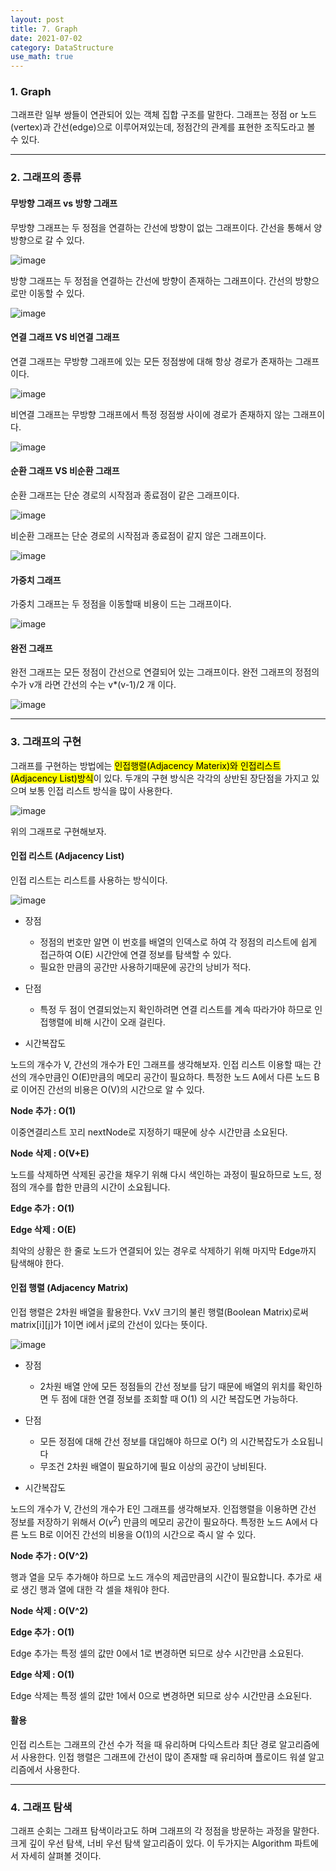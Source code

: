 ```yaml
---
layout: post
title: 7. Graph
date: 2021-07-02
category: DataStructure
use_math: true
---
```


### 1. Graph

그래프란 일부 쌍들이 연관되어 있는 객체 집합 구조를 말한다. 그래프는 정점 or 노드(vertex)과 간선(edge)으로 이루어져있는데, 정점간의 관계를 표현한 조직도라고 볼 수 있다.

---

### 2. 그래프의 종류

#### 무방향 그래프 vs 방향 그래프

무방향 그래프는 두 정점을 연결하는 간선에 방향이 없는 그래프이다. 간선을 통해서 양 방향으로 갈 수 있다.

![image](https://user-images.githubusercontent.com/61526722/123924732-35d70200-d9c5-11eb-8cea-7052d9f1ada7.png)


방향 그래프는 두 정점을 연결하는 간선에 방향이 존재하는 그래프이다. 간선의 방향으로만 이동할 수 있다. 

![image](https://user-images.githubusercontent.com/61526722/123924757-3b344c80-d9c5-11eb-9528-6e757da537bb.png)


#### 연결 그래프 VS 비연결 그래프

연결 그래프는 무방향 그래프에 있는 모든 정점쌍에 대해 항상 경로가 존재하는 그래프이다.

![image](https://user-images.githubusercontent.com/61526722/123924800-45eee180-d9c5-11eb-9502-208a8f610ca7.png)


비연결 그래프는 무방향 그래프에서 특정 정점쌍 사이에 경로가 존재하지 않는 그래프이다.

![image](https://user-images.githubusercontent.com/61526722/123924786-41c2c400-d9c5-11eb-9c7e-cf0c7618a98a.png)


#### 순환 그래프 VS 비순환 그래프

순환 그래프는 단순 경로의 시작점과 종료점이 같은 그래프이다.

![image](https://user-images.githubusercontent.com/61526722/123924870-543cfd80-d9c5-11eb-9f44-4f78589a122e.png)


비순환 그래프는 단순 경로의 시작점과 종료점이 같지 않은 그래프이다.

![image](https://user-images.githubusercontent.com/61526722/123924885-57d08480-d9c5-11eb-91b1-72d248ff5750.png)


#### 가중치 그래프

가중치 그래프는 두 정점을 이동할때 비용이 드는 그래프이다.

![image](https://user-images.githubusercontent.com/61526722/123924856-50a97680-d9c5-11eb-8293-b0f36c44f994.png)


#### 완전 그래프

완전 그래프는 모든 정점이 간선으로 연결되어 있는 그래프이다. 완전 그래프의 정점의 수가 v개 라면 간선의 수는 v*(v-1)/2 개 이다.

![image](https://user-images.githubusercontent.com/61526722/123924837-4c7d5900-d9c5-11eb-858e-9b0b6e9b78d9.png)

---

### 3. 그래프의 구현 

그래프를 구현하는 방법에는 <mark>인접행렬(Adjacency Materix)와 인접리스트(Adjacency List)방식</mark>이 있다. 두개의 구현 방식은 각각의 상반된 장단점을 가지고 있으며 보통 인접 리스트 방식을 많이 사용한다.

![image](https://user-images.githubusercontent.com/61526722/123925586-05439800-d9c6-11eb-8ad2-1a83ee828b64.png)

위의 그래프로 구현해보자.

#### 인접 리스트 (Adjacency List)

인접 리스트는 리스트를 사용하는 방식이다. 

![image](https://user-images.githubusercontent.com/61526722/123928025-6b311f00-d9c8-11eb-8da0-b7454abc7cf3.png)

- 장점
  - 정점의 번호만 알면 이 번호를 배열의 인덱스로 하여 각 정점의 리스트에 쉽게 접근하여 O(E) 시간안에 연결 정보를 탐색할 수 있다.
  - 필요한 만큼의 공간만 사용하기때문에 공간의 낭비가 적다.

- 단점
  - 특정 두 점이 연결되었는지 확인하려면 연결 리스트를 계속 따라가야 하므로 인접행렬에 비해 시간이 오래 걸린다. 

- 시간복잡도 

노드의 개수가 V, 간선의 개수가 E인 그래프를 생각해보자. 인접 리스트 이용할 때는 간선의 개수만큼인 O(E)만큼의 메모리 공간이 필요하다. 특정한 노드 A에서 다른 노드 B로 이어진 간선의 비용은 O(V)의 시간으로 알 수 있다. 

**Node 추가 : O(1)**

이중연결리스트 꼬리 nextNode로 지정하기 때문에 상수 시간만큼 소요된다.

**Node 삭제 : O(V+E)**

노드를 삭제하면 삭제된 공간을 채우기 위해 다시 색인하는 과정이 필요하므로 노드, 정점의 개수를 합한 만큼의 시간이 소요됩니다.

**Edge 추가 : O(1)**

**Edge 삭제 : O(E)**

최악의 상황은 한 줄로 노드가 연결되어 있는 경우로 삭제하기 위해 마지막 Edge까지 탐색해야 한다.

#### 인접 행렬 (Adjacency Matrix)

인접 행렬은 2차원 배열을 활용한다. VxV 크기의 불린 행렬(Boolean Matrix)로써 matrix[i][j]가 1이면 i에서 j로의 간선이 있다는 뜻이다.

![image](https://user-images.githubusercontent.com/61526722/123928029-6c624c00-d9c8-11eb-8bf3-605351800dac.png)

- 장점
  - 2차원 배열 안에 모든 정점들의 간선 정보를 담기 때문에 배열의 위치를 확인하면 두 점에 대한 연결 정보를 조회할 때 O(1) 의 시간 복잡도면 가능하다. 

- 단점
  - 모든 정점에 대해 간선 정보를 대입해야 하므로 O(²) 의 시간복잡도가 소요됩니다
  - 무조건 2차원 배열이 필요하기에 필요 이상의 공간이 낭비된다.

- 시간복잡도 

노드의 개수가 V, 간선의 개수가 E인 그래프를 생각해보자. 인접행렬을 이용하면 간선 정보를 저장하기 위해서 $O(v^{2})$ 만큼의 메모리 공간이 필요하다. 특정한 노드 A에서 다른 노드 B로 이어진 간선의 비용을 O(1)의 시간으로 즉시 알 수 있다. 

**Node 추가 : O(V^2)**

행과 열을 모두 추가해야 하므로 노드 개수의 제곱만큼의 시간이 필요합니다. 추가로 새로 생긴 행과 열에 대한 각 셀을 채워야 한다.

**Node 삭제 : O(V^2)**


**Edge 추가 : O(1)**

Edge 추가는 특정 셀의 값만 0에서 1로 변경하면 되므로 상수 시간만큼 소요된다.

**Edge 삭제 : O(1)**

Edge 삭제는 특정 셀의 값만 1에서 0으로 변경하면 되므로 상수 시간만큼 소요된다.


#### 활용

인접 리스트는 그래프의 간선 수가 적을 때 유리하며 다익스트라 최단 경로 알고리즘에서 사용한다. 인접 행렬은 그래프에 간선이 많이 존재할 때 유리하며 플로이드 워셜 알고리즘에서 사용한다.

---

### 4. 그래프 탐색

그래프 순회는 그래프 탐색이라고도 하며 그래프의 각 정점을 방문하는 과정을 말한다. 크게 깊이 우선 탐색, 너비 우선 탐색 알고리즘이 있다. 이 두가지는 Algorithm 파트에서 자세히 살펴볼 것이다. 

